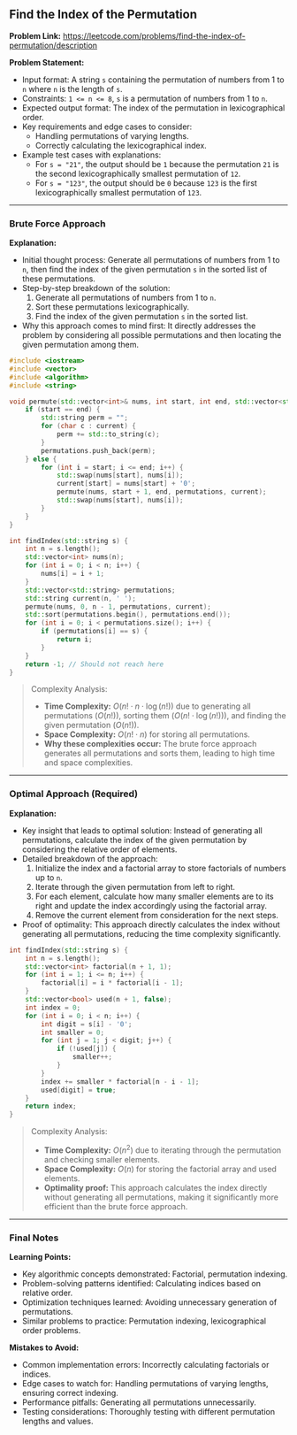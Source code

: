 ## Find the Index of the Permutation
**Problem Link:** https://leetcode.com/problems/find-the-index-of-permutation/description

**Problem Statement:**
- Input format: A string `s` containing the permutation of numbers from 1 to `n` where `n` is the length of `s`.
- Constraints: `1 <= n <= 8`, `s` is a permutation of numbers from 1 to `n`.
- Expected output format: The index of the permutation in lexicographical order.
- Key requirements and edge cases to consider:
  - Handling permutations of varying lengths.
  - Correctly calculating the lexicographical index.
- Example test cases with explanations:
  - For `s = "21"`, the output should be `1` because the permutation `21` is the second lexicographically smallest permutation of `12`.
  - For `s = "123"`, the output should be `0` because `123` is the first lexicographically smallest permutation of `123`.

---

### Brute Force Approach

**Explanation:**
- Initial thought process: Generate all permutations of numbers from 1 to `n`, then find the index of the given permutation `s` in the sorted list of these permutations.
- Step-by-step breakdown of the solution:
  1. Generate all permutations of numbers from 1 to `n`.
  2. Sort these permutations lexicographically.
  3. Find the index of the given permutation `s` in the sorted list.
- Why this approach comes to mind first: It directly addresses the problem by considering all possible permutations and then locating the given permutation among them.

```cpp
#include <iostream>
#include <vector>
#include <algorithm>
#include <string>

void permute(std::vector<int>& nums, int start, int end, std::vector<std::string>& permutations, std::string& current) {
    if (start == end) {
        std::string perm = "";
        for (char c : current) {
            perm += std::to_string(c);
        }
        permutations.push_back(perm);
    } else {
        for (int i = start; i <= end; i++) {
            std::swap(nums[start], nums[i]);
            current[start] = nums[start] + '0';
            permute(nums, start + 1, end, permutations, current);
            std::swap(nums[start], nums[i]);
        }
    }
}

int findIndex(std::string s) {
    int n = s.length();
    std::vector<int> nums(n);
    for (int i = 0; i < n; i++) {
        nums[i] = i + 1;
    }
    std::vector<std::string> permutations;
    std::string current(n, ' ');
    permute(nums, 0, n - 1, permutations, current);
    std::sort(permutations.begin(), permutations.end());
    for (int i = 0; i < permutations.size(); i++) {
        if (permutations[i] == s) {
            return i;
        }
    }
    return -1; // Should not reach here
}
```

> Complexity Analysis:
> - **Time Complexity:** $O(n! \cdot n \cdot \log(n!))$ due to generating all permutations ($O(n!)$), sorting them ($O(n! \cdot \log(n!))$), and finding the given permutation ($O(n!)$).
> - **Space Complexity:** $O(n! \cdot n)$ for storing all permutations.
> - **Why these complexities occur:** The brute force approach generates all permutations and sorts them, leading to high time and space complexities.

---

### Optimal Approach (Required)

**Explanation:**
- Key insight that leads to optimal solution: Instead of generating all permutations, calculate the index of the given permutation by considering the relative order of elements.
- Detailed breakdown of the approach:
  1. Initialize the index and a factorial array to store factorials of numbers up to `n`.
  2. Iterate through the given permutation from left to right.
  3. For each element, calculate how many smaller elements are to its right and update the index accordingly using the factorial array.
  4. Remove the current element from consideration for the next steps.
- Proof of optimality: This approach directly calculates the index without generating all permutations, reducing the time complexity significantly.

```cpp
int findIndex(std::string s) {
    int n = s.length();
    std::vector<int> factorial(n + 1, 1);
    for (int i = 1; i <= n; i++) {
        factorial[i] = i * factorial[i - 1];
    }
    std::vector<bool> used(n + 1, false);
    int index = 0;
    for (int i = 0; i < n; i++) {
        int digit = s[i] - '0';
        int smaller = 0;
        for (int j = 1; j < digit; j++) {
            if (!used[j]) {
                smaller++;
            }
        }
        index += smaller * factorial[n - i - 1];
        used[digit] = true;
    }
    return index;
}
```

> Complexity Analysis:
> - **Time Complexity:** $O(n^2)$ due to iterating through the permutation and checking smaller elements.
> - **Space Complexity:** $O(n)$ for storing the factorial array and used elements.
> - **Optimality proof:** This approach calculates the index directly without generating all permutations, making it significantly more efficient than the brute force approach.

---

### Final Notes

**Learning Points:**
- Key algorithmic concepts demonstrated: Factorial, permutation indexing.
- Problem-solving patterns identified: Calculating indices based on relative order.
- Optimization techniques learned: Avoiding unnecessary generation of permutations.
- Similar problems to practice: Permutation indexing, lexicographical order problems.

**Mistakes to Avoid:**
- Common implementation errors: Incorrectly calculating factorials or indices.
- Edge cases to watch for: Handling permutations of varying lengths, ensuring correct indexing.
- Performance pitfalls: Generating all permutations unnecessarily.
- Testing considerations: Thoroughly testing with different permutation lengths and values.